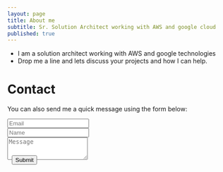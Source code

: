 ```yaml
---
layout: page
title: About me
subtitle: Sr. Solution Architect working with AWS and google cloud
published: true
---
```


- I am a solution architect working with AWS and google technologies
- Drop me a line and lets discuss your projects and how I can help.


<div id="contactme-section">
<h1 id="contact">Contact</h1>

<form action="https://formspree.io/azimid@gmail.com" method="POST" class="form" id="contact-form">
      <p>You can also send me a quick message using the form below:</p>
      <div class="row">
        <div class="col-xs-6">
          <input type="email" name="_replyto" class="form-control input-lg" placeholder="Email" title="Email">
        </div>
        <div class="col-xs-6">
          <input type="text" name="name" class="form-control input-lg" placeholder="Name" title="Name">
        </div>
      </div>
      <input type="hidden" name="_subject" value="New submission">
  <textarea type="text" name="content" class="form-control input-lg" placeholder="Message" title="Message" required="required" rows="3"></textarea>
      <input type="text" name="_gotcha" style="display:none">
      <input type="hidden" name="_next" value="./aboutme?message=Your message was sent successfully, thanks!" />
  <div style="font-size: 12px; margin: -10px 10 10px;">
    <button type="submit" class="btn btn-lg btn-primary">Submit</button>
    </form>
  </div>
